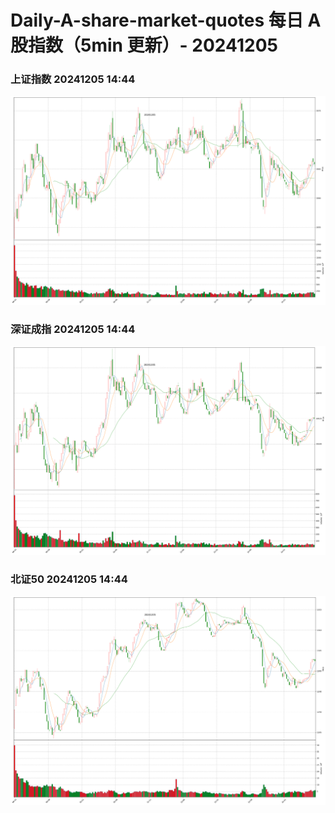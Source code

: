 
# Daily-A-share-market-quotes 每日 A 股指数（5min 更新）- 20241205

### 上证指数 20241205 14:44
![](./fig/2024/12/20241205-sh000001.png)

### 深证成指 20241205 14:44
![](./fig/2024/12/20241205-sz399001.png)

### 北证50 20241205 14:44
![](./fig/2024/12/20241205-bj899050.png)
